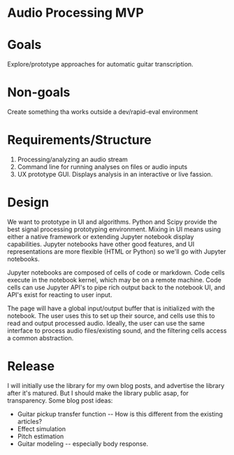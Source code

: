 # Audio Processing MVP

# Goals
Explore/prototype approaches for automatic guitar transcription.

# Non-goals
Create something tha works outside a dev/rapid-eval environment

# Requirements/Structure
1. Processing/analyzing an audio stream
2. Command line for running analyses on files or audio inputs
3. UX prototype GUI. Displays analysis in an interactive or live fassion.

# Design

We want to prototype in UI and algorithms. Python and Scipy provide the best signal processing prototyping environment. Mixing in UI means using either a native framework or extending Jupyter notebook display capabilities. Jupyter notebooks have other good features, and UI representations are more flexible (HTML or Python) so we'll go with Jupyter notebooks.

Jupyter notebooks are composed of cells of code or markdown. Code cells execute in the notebook kernel, which may be on a remote machine. Code cells can use Jupyter API's to pipe rich output back to the notebook UI, and API's exist for reacting to user input.

The page will have a global input/output buffer that is initialized with the notebook. The user uses this to set up their source, and cells use this to read and output processed audio. Ideally, the user can use the same interface to process audio files/existing sound, and the filtering cells access a common abstraction.

# Release
I will initially use the library for my own blog posts, and advertise the library after it's matured. But I should make the library public asap, for transparency. Some blog post ideas:
- Guitar pickup transfer function -- How is this different from the existing articles?
- Effect simulation
- Pitch estimation
- Guitar modeling -- especially body response.

<!--stackedit_data:
eyJoaXN0b3J5IjpbMTY0MzUyMDA0MSwxMDQ2NzE5OTIwXX0=
-->